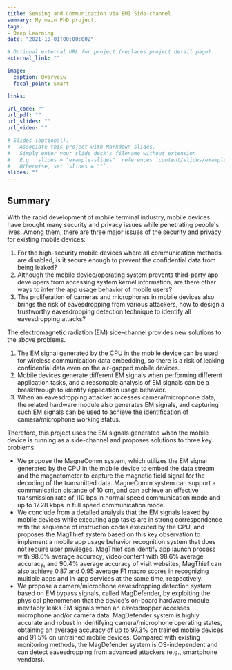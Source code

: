```yaml
---
title: Sensing and Communication via EMI Side-channel
summary: My main PhD project.
tags:
- Deep Learning
date: "2021-10-01T00:00:00Z"

# Optional external URL for project (replaces project detail page).
external_link: ""

image:
  caption: Overveiw
  focal_point: Smart

links:

url_code: ""
url_pdf: ""
url_slides: ""
url_video: ""

# Slides (optional).
#   Associate this project with Markdown slides.
#   Simply enter your slide deck's filename without extension.
#   E.g. `slides = "example-slides"` references `content/slides/example-slides.md`.
#   Otherwise, set `slides = ""`.
slides: ""
---
```




## Summary

With the rapid development of mobile terminal industry, mobile devices have brought many security and privacy issues while penetrating people's lives. Among them, there are three major issues of the security and privacy for existing mobile devices: 
1. For the high-security mobile devices where all communication methods are disabled, is it secure enough to prevent the confidential data from being leaked? 
2. Although the mobile device/operating system prevents third-party app developers from accessing system kernel information, are there other ways to infer the app usage behavior of mobile users? 
3. The proliferation of cameras and microphones in mobile devices also brings the risk of eavesdropping from various attackers, how to design a trustworthy eavesdropping detection technique to identify all eavesdropping attacks?

The electromagnetic radiation (EM) side-channel provides new solutions to the above problems. 
1. The EM signal generated by the CPU in the mobile device can be used for wireless communication data embedding, so there is a risk of leaking confidential data even on the air-gapped mobile devices.
2. Mobile devices generate different EM signals when performing different application tasks, and a reasonable analysis of EM signals can be a breakthrough to identify application usage behavior.
3. When an eavesdropping attacker accesses camera/microphone data, the related hardware module also generates EM signals, and capturing such EM signals can be used to achieve the identification of camera/microphone working status.

Therefore, this project uses the EM signals generated when the mobile device is running as a side-channel and proposes solutions to three key problems. 
- We propose the MagneComm system, which utilizes the EM signal generated by the CPU in the mobile device to embed the data stream and the magnetometer to capture the magnetic field signal for the decoding of the transmitted data. MagneComm system can support a communication distance of 10 cm, and can achieve an effective transmission rate of 110 bps in normal speed communication mode and up to 17.28 kbps in full speed communication mode. 
- We conclude from a detailed analysis that the EM signals leaked by mobile devices while executing app tasks are in strong correspondence with the sequence of instruction codes executed by the CPU, and proposes the MagThief system based on this key observation to implement a mobile app usage behavior recognition system that does not require user privileges. MagThief can identify app launch process with 98.6% average accuracy, video content with 98.6% average accuracy, and 90.4% average accuracy of visit websites; MagThief can also achieve 0.87 and 0.95 average F1 macro scores in recognizing multiple apps and in-app services at the same time, respectively. 
- We propose a camera/microphone eavesdropping detection system based on EM bypass signals, called MagDefender, by exploiting the physical phenomenon that the device's on-board hardware module inevitably leaks EM signals when an eavesdropper accesses microphone and/or camera data. MagDefender system is highly accurate and robust in identifying camera/microphone operating states, obtaining an average accuracy of up to 97.3% on trained mobile devices and 91.5% on untrained mobile devices. Compared with existing monitoring methods, the MagDefender system is OS-independent and can detect eavesdropping from advanced attackers (e.g., smartphone vendors).
